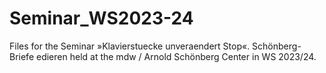 # Seminar_WS2023-24
Files for the Seminar »Klavierstuecke unveraendert Stop«. Schönberg-Briefe edieren held at the mdw / Arnold Schönberg Center in WS 2023/24.
